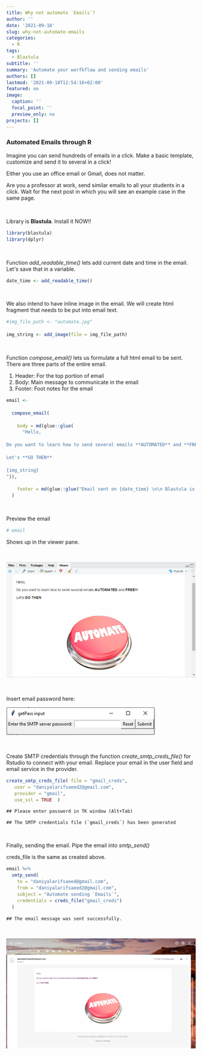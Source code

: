 ```yaml
---
title: Why not automate `Emails`?
author: ''
date: '2021-09-18'
slug: why-not-automate-emails
categories:
  - R
tags:
  - Blastula
subtitle: ''
summary: 'Automate your worfkflow and sending emails'
authors: []
lastmod: '2021-09-18T12:54:16+02:00'
featured: no
image:
  caption: ''
  focal_point: ''
  preview_only: no
projects: []
---
```




### Automated Emails through R

Imagine you can send hundreds of emails in a click. Make a basic template, customize and send it to several in a click!

Either you use an office email or Gmail, does not matter.

Are you a professor at work, send similar emails to all your students in a click. Wait for the next post in which you will see an example case in the same page.

<br>

Library is **Blastula**. Install it NOW!!


```r
library(blastula)
library(dplyr)
```

<br>

Function *add_readable_time()* lets add current date and time in the email. Let's save that in a variable.


```r
date_time <- add_readable_time()
```

<br>

We also intend to have inline image in the email. We will create html fragment that needs to be put into email text.




```r
#img_file_path <- "automate.jpg"

img_string <- add_image(file = img_file_path)
```

<br>

Function *compose_email()* lets us formulate a full html email to be sent. There are three parts of the entire email.

1.  Header: For the top portion of email
2.  Body: Main message to communicate in the email
3.  Footer: Foot notes for the email


```r
email <-
  
  compose_email(
    
    body = md(glue::glue(
      "Hello,

Do you want to learn how to send several emails **AUTOMATED** and **FREE**!!! 

Let's **GO THEN**

{img_string}
")),
    
    footer = md(glue::glue("Email sent on {date_time} \n\n Blastula is fantastic"))
  )
```

<br>

Preview the email


```r
# email
```

Shows up in the viewer pane.

<br>

![](images/viewer.png)

<br>

Insert email password here:

![](images/Password.png)

<br>

Create SMTP credentials through the function *create_smtp_creds_file()* for Rstudio to connect with your email. Replace your email in the user field and email service in the provider.


```r
create_smtp_creds_file( file = "gmail_creds",
   user = "daniyalarifsaeed2@gmail.com",
   provider = "gmail",
   use_ssl = TRUE  )
```

```
## Please enter password in TK window (Alt+Tab)
```

```
## The SMTP credentials file (`gmail_creds`) has been generated
```

<br>

Finally, sending the email. Pipe the email into *smtp_send()*

creds_file is the same as created above.


```r
email %>%
  smtp_send(
    to = "daniyalarifsaeed@gmail.com",
    from = "daniyalarifsaeed2@gmail.com",
    subject = "Automate sending `Emails`",
    credentials = creds_file("gmail_creds")
  )
```

```
## The email message was sent successfully.
```

<br>

![](images/Received.png)
